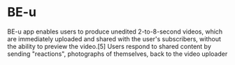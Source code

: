 # BE-u
BE-u app enables users to produce unedited 2-to-8-second videos, which are immediately uploaded and shared with the user's subscribers, without the ability to preview the video.[5] Users respond to shared content by sending "reactions", photographs of themselves, back to the video uploader
